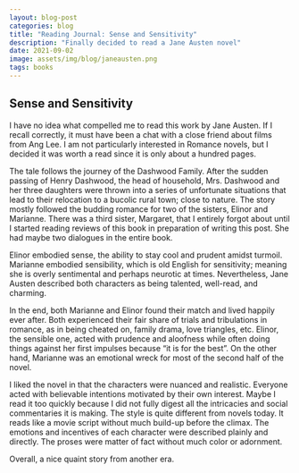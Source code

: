 ```yaml
---
layout: blog-post
categories: blog
title: "Reading Journal: Sense and Sensitivity"
description: "Finally decided to read a Jane Austen novel"
date: 2021-09-02
image: assets/img/blog/janeausten.png
tags: books
---
```



## Sense and Sensitivity

I have no idea what compelled me to read this work by Jane Austen. If I recall correctly, it must have been a chat with a close friend about films from Ang Lee. I am not particularly interested in Romance novels, but I decided it was worth a read since it is only about a hundred pages.

The tale follows the journey of the Dashwood Family. After the sudden passing of Henry Dashwood, the head of household, Mrs. Dashwood and her three daughters were thrown into a series of unfortunate situations that lead to their relocation to a bucolic rural town; close to nature. The story mostly followed the budding romance for two of the sisters, Elinor and Marianne. There was a third sister, Margaret, that I entirely forgot about until I started reading reviews of this book in preparation of writing this post. She had maybe two dialogues in the entire book.

Elinor embodied sense, the ability to stay cool and prudent amidst turmoil. Marianne embodied sensibility, which is old English for sensitivity; meaning she is overly sentimental and perhaps neurotic at times. Nevertheless, Jane Austen described both characters as being talented, well-read, and charming. 

In the end, both Marianne and Elinor found their match and lived happily ever after. Both experienced their fair share of trials and tribulations in romance, as in being cheated on, family drama, love triangles, etc. Elinor, the sensible one, acted with prudence and aloofness while often doing things against her first impulses because “it is for the best”. On the other hand, Marianne was an emotional wreck for most of the second half of the novel.

I liked the novel in that the characters were nuanced and realistic. Everyone acted with believable intentions motivated by their own interest. Maybe I read it too quickly because I did not fully digest all the intricacies and social commentaries it is making. The style is quite different from novels today. It reads like a movie script without much build-up before the climax. The emotions and incentives of each character were described plainly and directly. The proses were matter of fact without much color or adornment.

Overall, a nice quaint story from another era. 



